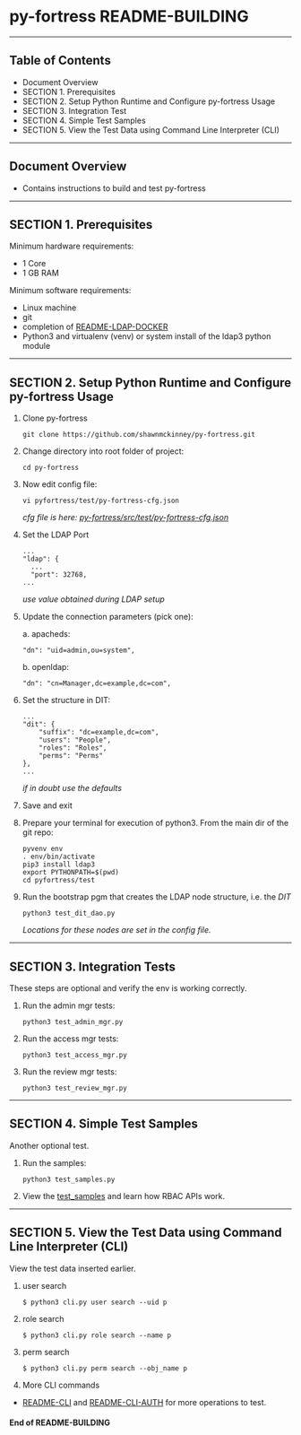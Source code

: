 # py-fortress README-BUILDING
-------------------------------------------------------------------------------
## Table of Contents

 * Document Overview
 * SECTION 1. Prerequisites
 * SECTION 2. Setup Python Runtime and Configure py-fortress Usage
 * SECTION 3. Integration Test
 * SECTION 4. Simple Test Samples 
 * SECTION 5. View the Test Data using Command Line Interpreter (CLI)
___________________________________________________________________________________
## Document Overview

 * Contains instructions to build and test py-fortress
___________________________________________________________________________________
## SECTION 1. Prerequisites

Minimum hardware requirements:
 * 1 Core
 * 1 GB RAM

Minimum software requirements:
 * Linux machine
 * git
 * completion of [README-LDAP-DOCKER](./README-LDAP-DOCKER)
 * Python3 and virtualenv (venv) or system install of the ldap3 python module
________________________________________________________________________________
## SECTION 2. Setup Python Runtime and Configure py-fortress Usage

1. Clone py-fortress
    ```
    git clone https://github.com/shawnmckinney/py-fortress.git
    ```

2. Change directory into root folder of project:
    ```
    cd py-fortress
    ```

3. Now edit config file:
    ```
    vi pyfortress/test/py-fortress-cfg.json
    ```
    _cfg file is here: [py-fortress/src/test/py-fortress-cfg.json](../test/py-fortress-cfg.json)_

4. Set the LDAP Port
    ```
    ...
    "ldap": {
      ...
      "port": 32768,
    ...
    ```
    *use value obtained during LDAP setup*
        
5. Update the connection parameters (pick one):

    a. apacheds:
    ```
    "dn": "uid=admin,ou=system",
    ```
    
    b. openldap:
    ```
    "dn": "cn=Manager,dc=example,dc=com",
    ```

6. Set the structure in DIT:
    ```
    ...
    "dit": {
        "suffix": "dc=example,dc=com",
        "users": "People",
        "roles": "Roles",
        "perms": "Perms"
    },
    ...    
    ```
    *if in doubt use the defaults*
    
7. Save and exit

8. Prepare your terminal for execution of python3.  From the main dir of the git repo:
    ```
    pyvenv env
    . env/bin/activate
    pip3 install ldap3
    export PYTHONPATH=$(pwd)
    cd pyfortress/test
    ```
    
9. Run the bootstrap pgm that creates the LDAP node structure, i.e. the *DIT*
    ```
    python3 test_dit_dao.py 
    ```
    
    *Locations for these nodes are set in the config file.* 
    
__________________________________________________________________________________
## SECTION 3. Integration Tests

These steps are optional and verify the env is working correctly.

1. Run the admin mgr tests:
    ```
    python3 test_admin_mgr.py 
    ```

2. Run the access mgr tests:
    ```
    python3 test_access_mgr.py 
    ```
 
3. Run the review mgr tests:
    ```
    python3 test_review_mgr.py 
    ```
__________________________________________________________________________________
## SECTION 4. Simple Test Samples

Another optional test.  
 
1. Run the samples:
    ```
    python3 test_samples.py 
    ```

2. View the [test_samples](src/test/test_samples.py) and learn how RBAC APIs work.

__________________________________________________________________________________
## SECTION 5. View the Test Data using Command Line Interpreter (CLI)

View the test data inserted earlier.  
 
1. user search 
    ```
    $ python3 cli.py user search --uid p
    ```
    
2. role search 
    ```
    $ python3 cli.py role search --name p
    ```
    
3. perm search
    ```
    $ python3 cli.py perm search --obj_name p
    ```

4. More CLI commands
  * [README-CLI](./README-CLI.md) and [README-CLI-AUTH](./README-CLI-AUTH.md) for more operations to test.


#### End of README-BUILDING